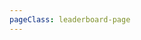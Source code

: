 ```yaml
---
pageClass: leaderboard-page
---
```


<v-app>
<v-main>
<DynamicLoadLeaderboard
  challenge-id="38"
/>
</v-main>
</v-app>

<style lang="stylus">
  .leaderboard-page
    .theme-default-content
      max-width none !important
</style>

